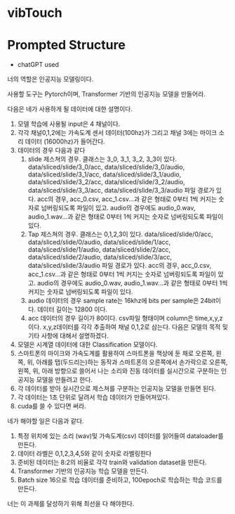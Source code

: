 # vibTouch


# Prompted Structure
- chatGPT used

너의 역할은 인공지능 모델링이다.

사용할 도구는 Pytorch이며, Transformer 기반의 인공지능 모델을 만들어라.

다음은 네가 사용하게 될 데이터에 대한 설명이다.
1. 모델 학습에 사용될 input은 4 채널이다.
2. 각각 채널0,1,2에는 가속도계 센서 데이터(100hz)가 그리고 채널 3에는 마이크 소리 데이터 (16000hz)가 들어간다.
3. 데이터의 경우 다음과 같다
   1. slide 제스쳐의 경우. 클래스는 3_0, 3_1, 3_2, 3_3이 있다. data/sliced/slide/3_0/acc, data/sliced/slide/3_0/audio, data/sliced/slide/3_1/acc, data/sliced/slide/3_1/audio, data/sliced/slide/3_2/acc, data/sliced/slide/3_2/audio, data/sliced/slide/3_3/acc, data/sliced/slide/3_3/audio 파일 경로가 있다. acc의 경우, acc_0.csv, acc_1.csv...과 같은 형태로 0부터 1씩 커지는 숫자로 넘버링되도록 파일이 있고. audio의 경우에도 audio_0.wav, audio_1.wav...과 같은 형태로 0부터 1씩 커지는 숫자로 넘버링되도록 파일이 있다. 
   2. Tap 제스쳐의 경우. 클래스는 0,1,2,3이 있다. data/sliced/slide/0/acc, data/sliced/slide/0/audio, data/sliced/slide/1/acc, data/sliced/slide/1/audio, data/sliced/slide/2/acc, data/sliced/slide/2/audio, data/sliced/slide/3/acc, data/sliced/slide/3/audio 파일 경로가 있다. acc의 경우, acc_0.csv, acc_1.csv...과 같은 형태로 0부터 1씩 커지는 숫자로 넘버링되도록 파일이 있고. audio의 경우에도 audio_0.wav, audio_1.wav...과 같은 형태로 0부터 1씩 커지는 숫자로 넘버링되도록 파일이 있다.
   3. audio 데이터의 경우 sample rate는 16khz에 bits per sample은 24bit이다. 데이터 길이는 12800 이다.
   4. acc 데이터의 경우 길이가 80이다. csv파일 형태이며 column은 time,x,y,z이다. x,y,z데이터를 각각 추출하여 채널 0,1,2로 삼는다.
다음은 모델의 목적 및 기타 사항에 대해서 설명하겠다.
1. 모델은 시계열 데이터에 대한 Classification 모델이다.
2. 스마트폰의 마이크와 가속도계를 활용하여 스마트폰을 책상에 둔 채로 오른쪽, 왼쪽, 위, 아래를 탭(두드리는)하는 동작과 스마트폰의 오른쪽에서 손가락으로 오른쪽, 왼쪽, 위, 아래 방향으로 쓸어서 나는 소리와 진동 데이터를 실시간으로 구분하는 인공지능 모델을 만들려고 한다.
3. 각 데이터를 받아 실시간으로 제스쳐를 구분하는 인공지능 모델을 만들면 된다.
4. 각 데이터는 1초 단위로 달려서 학습 데이터가 만들어져있다.
6. cuda를 쓸 수 있다면 써라.

네가 해야할 일은 다음과 같다.
1. 특정 위치에 있는 소리 (wav)및 가속도계(csv) 데이터를 읽어들여 dataloader를 만든다.
2. 데이터 라벨은 0,1,2,3,4,5와 같이 숫자로 라벨링한다
3. 준비된 데이터는 8:2의 비율로 각각 train와 validation dataset을 만든다.
4. Transformer 기반의 인공지능 학습 모델을 만든다.
5. Batch size 16으로 학습 데이터를 준비하고, 100epoch로 학습하는 학습 코드를 만든다.

너는 이 과제를 달성하기 위해 최선을 다 해야한다.

